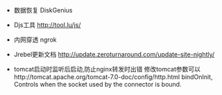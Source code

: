 
* 数据恢复 DiskGenius
* Djs工具 http://tool.lu/js/
* 内网穿透 ngrok

* Jrebel更新文档
http://update.zeroturnaround.com/update-site-nightly/

* tomcat启动时监听后启动,防止nginx转发时出错
修改tomcat参数可以http://tomcat.apache.org/tomcat-7.0-doc/config/http.html
bindOnInit, Controls when the socket used by the connector is bound. 
